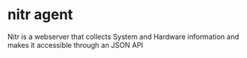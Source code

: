 # nitr agent
Nitr is a webserver that collects System and Hardware information and makes it accessible through an JSON API

